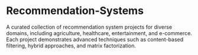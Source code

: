 # Recommendation-Systems
A curated collection of recommendation system projects for diverse domains, including agriculture, healthcare, entertainment, and e-commerce. Each project demonstrates advanced techniques such as content-based filtering, hybrid approaches, and matrix factorization.
